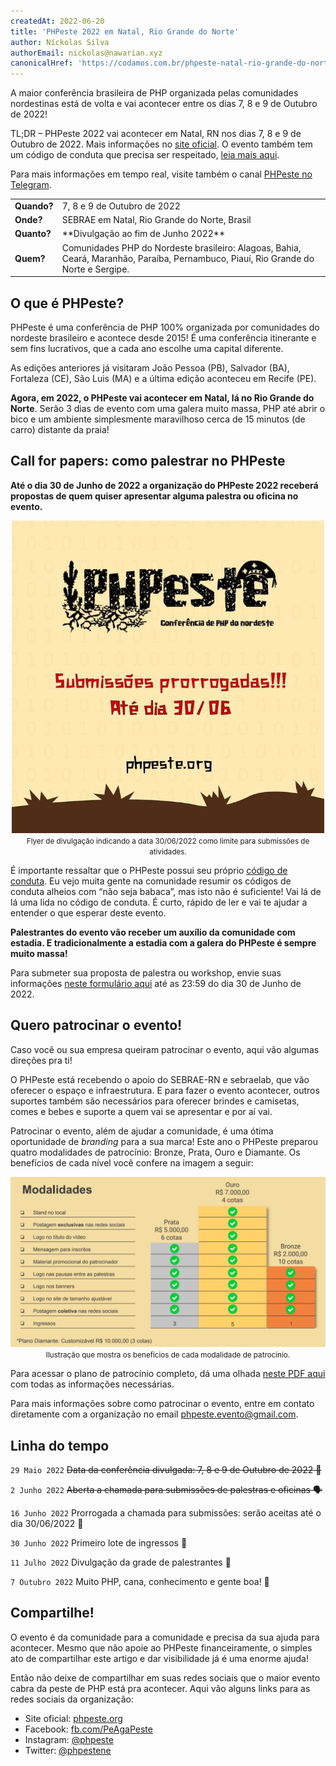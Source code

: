 ```yaml
---
createdAt: 2022-06-20
title: 'PHPeste 2022 em Natal, Rio Grande do Norte'
author: Níckolas Silva
authorEmail: nickolas@nawarian.xyz
canonicalHref: 'https://codamos.com.br/phpeste-natal-rio-grande-do-norte-rn-2022'
---
```


A maior conferência brasileira de PHP organizada pelas comunidades nordestinas está de volta e vai acontecer entre os dias 7, 8 e 9 de Outubro de 2022!

TL;DR – PHPeste 2022 vai acontecer em Natal, RN nos dias 7, 8 e 9 de Outubro de 2022. Mais informações no [site oficial](https://www.phpeste.org/). O evento também tem um código de conduta que precisa ser respeitado, [leia mais aqui](https://www.phpeste.org/code-of-conduct/).

Para mais informações em tempo real, visite também o canal [PHPeste no Telegram](https://t.me/phpeste).

<table>
  <tbody>
    <tr>
      <td><strong>Quando?</strong></td><td>7, 8 e 9 de Outubro de 2022</td>
    </tr>
    <tr>
      <td><strong>Onde?</strong></td><td>SEBRAE em Natal, Rio Grande do Norte, Brasil</td>
    </tr>
    <tr>
      <td><strong>Quanto?</strong></td><td>**Divulgação ao fim de Junho 2022**</td>
    </tr>
    <tr>
      <td><strong>Quem?</strong></td><td>Comunidades PHP do Nordeste brasileiro: Alagoas, Bahia, Ceará, Maranhão, Paraíba, Pernambuco, Piauí, Rio Grande do Norte e Sergipe.</td>
    </tr>
  </tbody>
</table>

## O que é PHPeste?

PHPeste é uma conferência de PHP 100% organizada por comunidades do nordeste brasileiro e acontece desde 2015! É uma conferência itinerante e sem fins lucrativos, que a cada ano escolhe uma capital diferente.

As edições anteriores já visitaram João Pessoa (PB), Salvador (BA), Fortaleza (CE), São Luis (MA) e a última edição aconteceu em Recife (PE).

**Agora, em 2022, o PHPeste vai acontecer em Natal, lá no Rio Grande do Norte**. Serão 3 dias de evento com uma galera muito massa, PHP até abrir o bico e um ambiente simplesmente maravilhoso cerca de 15 minutos (de carro) distante da praia!

## Call for papers: como palestrar no PHPeste

**Até o dia 30 de Junho de 2022 a organização do PHPeste 2022 receberá propostas de quem quiser apresentar alguma palestra ou oficina no evento.**

<p align="center">
  <img alt="Flyer de divulgação indicando a data 30/06/2022 como limite para submissões de atividades." src="/assets/images/posts/phpeste-2022/phpeste-flyer-submissao.jpeg" style="max-width: 500px" />
  <br />
  <small>Flyer de divulgação indicando a data 30/06/2022 como limite para submissões de atividades.</small>
</p>

É importante ressaltar que o PHPeste possui seu próprio [código de conduta](https://www.phpeste.org/code-of-conduct/). Eu vejo muita gente na comunidade resumir os códigos de conduta alheios com “não seja babaca”, mas isto não é suficiente! Vai lá de lá uma lida no código de conduta. É curto, rápido de ler e vai te ajudar a entender o que esperar deste evento.

**Palestrantes do evento vão receber um auxílio da comunidade com estadia. E tradicionalmente a estadia com a galera do PHPeste é sempre muito massa!**

Para submeter sua proposta de palestra ou workshop, envie suas informações [neste formulário aqui](https://bit.ly/phpeste2022) até as 23:59 do dia 30 de Junho de 2022.

## Quero patrocinar o evento!

Caso você ou sua empresa queiram patrocinar o evento, aqui vão algumas direções pra ti!

O PHPeste está recebendo o apoio do SEBRAE-RN e sebraelab, que vão oferecer o espaço e infraestrutura. E para fazer o evento acontecer, outros suportes também são necessários para oferecer brindes e camisetas, comes e bebes e suporte a quem vai se apresentar e por aí vai.

Patrocinar o evento, além de ajudar a comunidade, é uma ótima oportunidade de _branding_ para a sua marca! Este ano o PHPeste preparou quatro modalidades de patrocínio: Bronze, Prata, Ouro e Diamante. Os benefícios de cada nível você confere na imagem a seguir:

<p align="center">
  <img alt="Ilustração que mostra os benefícios de cada modalidade de patrocínio." src="/assets/images/posts/phpeste-2022/phpeste-modalidades-patrocinio.png" />
  <br />
  <small>Ilustração que mostra os benefícios de cada modalidade de patrocínio.</small>
</p>

Para acessar o plano de patrocínio completo, dá uma olhada [neste PDF aqui](https://drive.google.com/file/d/16D3LQNxrbHRVSB79vQ0p60ardzf1vQR6/view) com todas as informações necessárias.

Para mais informações sobre como patrocinar o evento, entre em contato diretamente com a organização no email [phpeste.evento@gmail.com](mailto:phpeste.evento@gmail.com).

## Linha do tempo

`29 Maio 2022` ~~Data da conferência divulgada: 7, 8 e 9 de Outubro de 2022 🥳~~

`2 Junho 2022` ~~Aberta a chamada para submissões de palestras e oficinas 🗣~~

`16 Junho 2022` Prorrogada a chamada para submissões: serão aceitas até o dia 30/06/2022 🚨

`30 Junho 2022` Primeiro lote de ingressos 🎫

`11 Julho 2022` Divulgação da grade de palestrantes 📣

`7 Outubro 2022` Muito PHP, cana, conhecimento e gente boa! 🐘

## Compartilhe!

O evento é da comunidade para a comunidade e precisa da sua ajuda para acontecer. Mesmo que não apoie ao PHPeste financeiramente, o simples ato de compartilhar este artigo e dar visibilidade já é uma enorme ajuda!

Então não deixe de compartilhar em suas redes sociais que o maior evento cabra da peste de PHP está pra acontecer. Aqui vão alguns links para as redes sociais da organização:

* Site oficial: [phpeste.org](https://phpeste.org/)
* Facebook: [fb.com/PeAgaPeste](https://www.facebook.com/PeAgaPeste/)
* Instagram: [@phpeste](https://www.instagram.com/phpeste/)
* Twitter: [@phpestene](https://twitter.com/phpestene)


